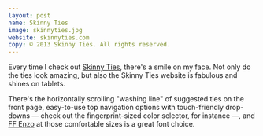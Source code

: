 ```yaml
---
layout: post
name: Skinny Ties
image: skinnyties.jpg
website: skinnyties.com
copy: © 2013 Skinny Ties. All rights reserved.
---
```

Every time I check out [Skinny Ties](http://skinnyties.com/), there's a smile on my face. Not only do the ties look amazing, but also the Skinny Ties website is fabulous and shines on tablets.

There's the horizontally scrolling "washing line" of suggested ties on the front page, easy-to-use top navigation options with touch-friendly drop-downs — check out the fingerprint-sized color selector, for instance —, and [FF Enzo](https://typekit.com/fonts/ff-enzo-web) at those comfortable sizes is a great font choice. 